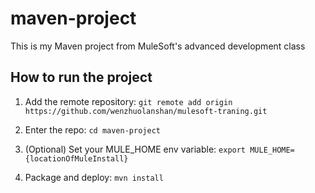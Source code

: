 # maven-project

This is my Maven project from MuleSoft's advanced development class

## How to run the project

1. Add the remote repository: `git remote add origin https://github.com/wenzhuolanshan/mulesoft-traning.git`

1. Enter the repo: `cd maven-project`

1. (Optional) Set your MULE_HOME env variable: `export MULE_HOME={locationOfMuleInstall}`

1. Package and deploy: `mvn install`